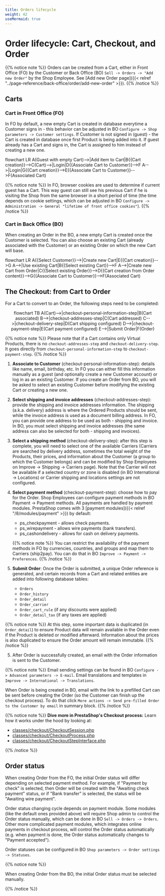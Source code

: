 ```yaml
---
title: Orders lifecycle
weight: 42
useMermaid: true
---
```


# Order lifecycle: Cart, Checkout, and Order

{{% notice note %}}
Orders can be created from a Cart, either in Front Office (FO) by the Customer or Back Office (BO) `Sell -> Orders -> "Add new Order"` by the Shop Employee. See [Add new Order page]({{< relref "../page-reference/back-office/order/add-new-order" >}}).
{{% /notice %}}

## Carts

### Cart in Front Office (FO)

In FO by default, a new empty Cart is created in database everytime a Customer signs in - this behavior can be adjusted in BO
`Configure -> Shop parameters -> Customer settings`. If Customer is not signed in (guest) - the Cart is created in database once
first Product is being added into it. If guest already has a Cart and signs in, the Cart is assigned to him instead of
creating a new one.

<div class='mermaid'>
flowchart LR
   A(Guest with empty Cart)-->|Add item to Cart|B{{Cart creation}}-->C(Cart)-->|Login|D{{Associate Cart to Customer}}-->F
   A-->|Login|G{{Cart creation}}-->E{{Associate Cart to Customer}}-->F(Associated Cart)
</div>

{{% notice note %}}
In FO, browser cookies are used to determine if current guest has a Cart. This way guest can still see his previous Cart
if he is visiting the Shop from the same browser in a short period of time (the time depends on cookie settings, which
can be adjusted in BO `Configure -> Administration -> General "lifetime of front office cookies"`).
{{% /notice %}}

### Cart in Back Office (BO)

When creating an Order in the BO, a new empty Cart is created once the Customer is selected. You can also choose an existing Cart (already associated with the Customer) or an existing Order on which the new Cart will base.

<div class='mermaid'>
flowchart LR
   A{{Select Customer}}-->|Create new Cart|E{{Cart creation}}-->G
   A-->|Use existing Cart|B{{Select existing Cart}}-->F
   A-->|Create new Cart from Order|C{{Select existing Order}}-->D{{Cart creation from Order content}}-->G{{Associate Cart to Customer}}-->F(Associated Cart)
</div>

## The Checkout: from Cart to Order

For a Cart to convert to an Order, the following steps need to be completed:

<div class='mermaid' style="text-align: center">
flowchart TB
   A(Cart)-->|checkout-personal-information-step|B(Cart associated)
   B-->|checkout-addresses-step|C(Cart addressed)
   C-->|checkout-delivery-step|D(Cart shipping configured)
   D-->|checkout-payment-step|E(Cart payment configured)
   E-->|Submit Order|F(Order)
</div>

{{% notice note %}}
Please note that if a Cart contains only Virtual Products, there is no `checkout-addresses-step` and `checkout-delivery-step`. It goes directly from `checkout-personal-information-step` to `checkout-payment-step`.
{{% /notice %}}

1. **Associate to Customer** (checkout-personal-information-step): details like name, email, birthday, etc. In FO you can either fill 
   this information manually as a guest (and optionally create a new Customer account) or log in as an existing Customer. 
   If you create an Order from BO, you will be asked to select an existing Customer before modifying the existing Cart or creating a new one.
2. **Select shipping and invoice addresses** (checkout-addresses-step): provide the shipping and invoice addresses information. 
   The shipping (a.k.a. delivery) address is where the Ordered Products should be sent, while the invoice address is used as a document billing address.
   In FO, you can provide one address to be used as both - shipping and invoice. In BO, you must select shipping and invoice addresses 
   (the same address can also be selected for both - shipping and invoices). 
3. **Select a shipping method** (checkout-delivery-step): after this step is complete, you will need to select one of the available Carriers
   (Carriers are searched by delivery address, sometimes the total weight of the Products, their prices, and information about the Customer (a group to which the Customer belongs) and can be modified by Shop Employees on Improve -> Shipping -> Carriers page). 
   Note that the Carrier will not be available if a selected country or zone is disabled (in BO International -> Locations) or Carrier shipping and locations settings are not configured.
3. **Select payment method** (checkout-payment-step): choose how to pay for the Order. Shop Employees can configure payment methods in 
   BO Payment -> Payment methods.
   All payments are handled by payment modules. PrestaShop comes with 3 [payment modules]({{< relref "/8/modules/payment" >}}) by default:

    * ps_checkpayment - allows check payments.
    * ps_wirepayment - allows wire payments (bank transfers).
    * ps_cashondelivery - allows for cash on delivery payments.

   {{% notice note %}}
You can restrict the availability of the payment methods in FO by currencies, countries, and groups and map them to Carriers (ship2pay). You can do that in BO `Improve -> Payment -> Preferences`.
   {{% /notice %}}

4. **Submit Order**: Once the Order is submitted, a unique Order reference is generated, and certain records from a Cart and related
   entities are added into following database tables:
    * `Orders`
    * `Order_history`
    * `Order_detail`
    * `Order_carrier`
    * `Order_cart_rule` (if any discounts were applied)
    * `Order_detail_tax` (if any taxes are applied)

{{% notice note %}}
At this step, some important data is duplicated (in `Order_detail`) to ensure Product data will remain available in the Order even if the Product is deleted or modified afterward. Information about the prices is also duplicated to ensure the Order amount will remain immutable.
{{% /notice %}}

5. After Order is successfully created, an email with the Order information is sent to the Customer.

{{% notice note %}}
Email sending settings can be found in BO `Configure -> Advanced parameters -> E-mail`. Email translations and templates
in `Improve -> International -> Translations`.

When Order is being created in BO, email with the link to a prefilled Cart can be sent before creating the Order (so the
Customer can finish up the checkout process). To do that
click `More actions -> Send pre-filled Order to the Customer by email` in summary block.
{{% /notice %}}

{{% notice note %}}
**Dive more in PrestaShop's Checkout process:** 
Learn how it works under the hood by looking at:
- [classes/checkout/CheckoutSession.php](https://github.com/PrestaShop/PrestaShop/blob/8.0.x/classes/checkout/CheckoutSession.php)
- [classes/checkout/CheckoutProcess.php](https://github.com/PrestaShop/PrestaShop/blob/8.0.x/classes/checkout/CheckoutProcess.php)
- [classes/checkout/CheckoutStepInterface.php](https://github.com/PrestaShop/PrestaShop/blob/8.0.x/classes/checkout/CheckoutStepInterface.php)

{{% /notice %}}


## Order status

When creating Order from the FO, the initial Order status will differ depending on selected payment method. For example,
if "Payment by check" is selected, then Order will be created with the "Awaiting check payment" status, or if "Bank
transfer" is selected, the status will be "Awaiting wire payment".

Order status changing cycle depends on payment module. Some modules (like the default ones provided above) will require
Shop admin to control the Order status manually, which can be done in BO `Sell -> Orders -> Orders`. Other more
complicated payment modules, which integrates online payments in checkout process, will control the Order status
automatically (e.g. when payment is done, the Order status automatically changes to "Payment accepted").

Order statuses can be configured in BO `Shop parameters -> Order settings -> Statuses`.

{{% notice note %}}

When creating Order from the BO, the initial Order status must be selected manually.

{{% /notice %}}